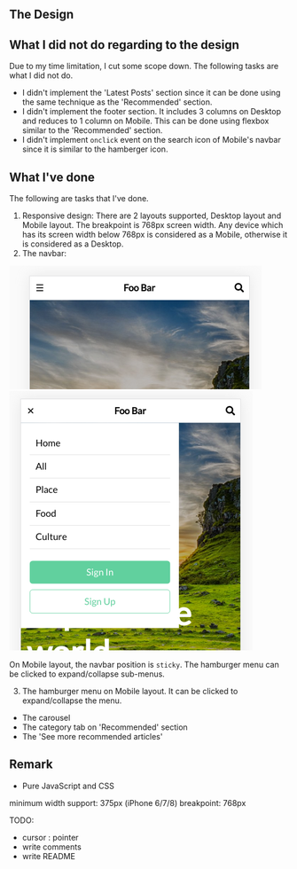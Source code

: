 ## The Design

## What I did not do regarding to the design

Due to my time limitation, I cut some scope down. The following tasks are what I did not do.

- I didn't implement the 'Latest Posts' section since it can be done using the same technique as the 'Recommended' section.
- I didn't implement the footer section. It includes 3 columns on Desktop and reduces to 1 column on Mobile. This can be done using flexbox similar to the 'Recommended' section.
- I didn't implement `onclick` event on the search icon of Mobile's navbar since it is similar to the hamberger icon.

## What I've done

The following are tasks that I've done.

1. Responsive design: There are 2 layouts supported, Desktop layout and Mobile layout. The breakpoint is 768px screen width. Any device which has its screen width below 768px is considered as a Mobile, otherwise it is considered as a Desktop.
2. The navbar:

![navbar-mobile](docs/navbar-mobile.png 'Navbar on Mobile layout') ![navbar-mobile-expanded](docs/navbar-mobile-expanded.png 'Navbar on Mobile layout expanded')

On Mobile layout, the navbar position is `sticky`. The hamburger menu can be clicked to expand/collapse sub-menus.

3. The hamburger menu on Mobile layout. It can be clicked to expand/collapse the menu.

- The carousel
- The category tab on 'Recommended' section
- The 'See more recommended articles'

## Remark

- Pure JavaScript and CSS

minimum width support: 375px (iPhone 6/7/8)
breakpoint: 768px

TODO:

- cursor : pointer
- write comments
- write README
